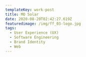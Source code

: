 ```yaml
---
templateKey: work-post
title: MO Solar
date: 2020-08-20T02:42:27.619Z
featuredimage: /img/ff_03-logo.jpg
tags:
  - User Experience (UX)
  - Software Engineering
  - Brand Identity
  - Web
---
```

